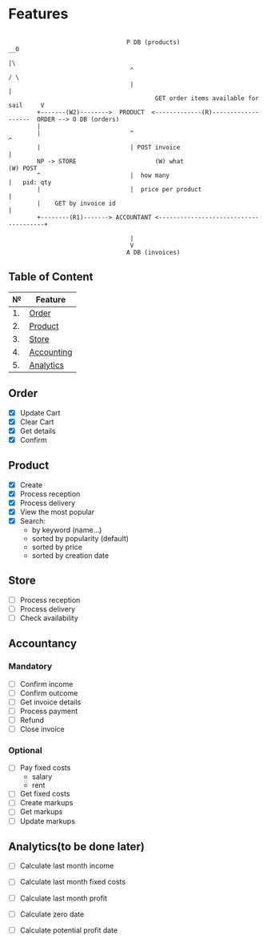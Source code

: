 # Features

```

                                 P DB (products)                              __O
                                                                                |\
                                  ^                                            / \
                                  |                                             |
                                         GET order items available for sail     V
        +-------(W2)-------->  PRODUCT  <-------------(R)-------------------  ORDER --> O DB (orders)
        |                                                                       
        |                         ^                                             ^
        |                         | POST invoice                                |
        NP -> STORE                      (W) what                                      (W) POST
        ^                         |  how many                                   |   pid: qty
        |                         |  price per product                          |
        |    GET by invoice id                                                  |
        +--------(R1)-------> ACCOUNTANT <--------------------------------------+

                                  |
                                  V
                                 A DB (invoices) 
```                                 

## Table of Content

| №| Feature |
| ----------- | ----------- |
| 1.  | [Order](#order)
| 2.  | [Product](#product)
| 3.  | [Store](#store)
| 4.  | [Accounting](#accounting)
| 5.  | [Analytics](#analytics)

## Order

- [x] Update Cart
- [x] Clear Cart
- [X] Get details
- [x] Confirm

## Product

- [x] Create
- [x] Process reception
- [x] Process delivery
- [x] View the most popular
- [x] Search:
    - by keyword (name...)
    - sorted by popularity (default)
    - sorted by price
    - sorted by creation date

## Store

- [ ] Process reception
- [ ] Process delivery
- [ ] Check availability

## Accountancy

### Mandatory

- [ ] Confirm income
- [ ] Confirm outcome
- [ ] Get invoice details
- [ ] Process payment
- [ ] Refund
- [ ] Close invoice

### Optional

- [ ] Pay fixed costs
    - salary
    - rent
- [ ] Get fixed costs
- [ ] Create markups
- [ ] Get markups
- [ ] Update markups

## Analytics(to be done later)

- [ ] Calculate last month income
- [ ] Calculate last month fixed costs
- [ ] Calculate last month profit
- [ ] Calculate zero date
- [ ] Calculate potential profit date




